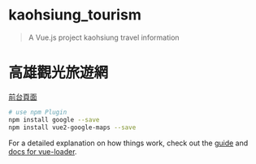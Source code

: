 # kaohsiung_tourism

> A Vue.js project kaohsiung travel information

# 高雄觀光旅遊網
[前台頁面](https://sckai.github.io/sckai-vue-kaohsiung_tourism/dist/index.html#/home)

``` bash
# use npm Plugin
npm install google --save
npm install vue2-google-maps --save


```

For a detailed explanation on how things work, check out the [guide](http://vuejs-templates.github.io/webpack/) and [docs for vue-loader](http://vuejs.github.io/vue-loader).
